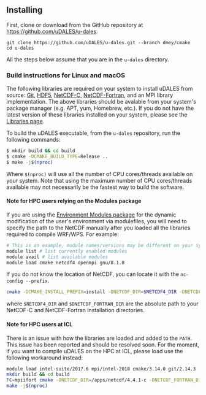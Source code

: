 ## Installing

First, clone or download from the GitHub repository at https://github.com/uDALES/u-dales.

```
git clone https://github.com/uDALES/u-dales.git --branch dmey/cmake
cd u-dales
```

All the steps below assume that you are in the `u-dales` directory.

### Build instructions for Linux and macOS

The following libraries are required on your system to install uDALES from source: [Git](https://git-scm.com/), [HDF5](https://support.hdfgroup.org/HDF5/), [NetCDF-C](https://www.unidata.ucar.edu/downloads/netcdf/index.jsp), [NetCDF-Fortran](https://www.unidata.ucar.edu/downloads/netcdf/index.jsp), and an MPI library implementation. The above libraries should be avalable from your system's package manager (e.g. APT, yum, Homebrew, etc.).  If you do not have the latest version of these libraries installed on your system, please see the [Libraries page](LIBS.md).

To build the uDALES executable, from the `u-dales` repository, run the following commands:

```sh
$ mkdir build && cd build
$ cmake -DCMAKE_BUILD_TYPE=Release ..
$ make -j$(nproc)
```

Where `$(nproc)` will use all the number of CPU cores/threads available on your system. Note that using the maximum number of CPU cores/threads available may not necessarily be the fastest way to build the software.


#### Note for HPC users relying on the Modules package

If you are using the [Environment Modules package](http://modules.sourceforge.net/) for the dynamic modification of the user's environment via modulefiles, you will need to specify the path to the NetCDF manually after you loaded all the libraries required to compile WRF/WPS. For example:

``` sh
# This is an example, module names/versions may be different on your system
module list # list currently enabled modules
module avail # list available modules
module load cmake netcdf4 openmpi gnu/8.1.0
```

If you do not know the location of NetCDF, you can locate it with the `nc-config --prefix`.

``` sh
cmake -DCMAKE_INSTALL_PREFIX=install -DNETCDF_DIR=$NETCDF4_DIR -DNETCDF_FORTRAN_DIR=$DNETCDF_FORTRAN_DIR ..
```

where `$NETCDF4_DIR` and `$DNETCDF_FORTRAN_DIR` are the absolute path to your NetCDF-C and NetCDF-Fortran installation directories.


#### Note for HPC users at ICL

There is an issue with how the libraries are loaded and added to the `PATH`. This issue has been reported and should be resolved soon.
For the moment, if you want to compile uDALES on the HPC at ICL, please load use the following workaround instead:


``` sh
module load intel-suite/2017.6 mpi/intel-2018 cmake/3.14.0 git/2.14.3
mkdir build && cd build
FC=mpiifort cmake -DNETCDF_DIR=/apps/netcdf/4.4.1-c -DNETCDF_FORTRAN_DIR=/apps/netcdf/4.4.4-fortran ..
make -j$(nproc)
```
